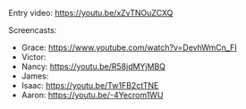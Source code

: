 Entry video: https://youtu.be/xZvTNOuZCXQ 

Screencasts:
- Grace: https://www.youtube.com/watch?v=DevhWmCn_FI
- Victor: 
- Nancy: https://youtu.be/R58jdMYjMBQ 
- James: 
- Isaac: https://youtu.be/Tw1FB2ctTNE
- Aaron: https://youtu.be/-4Yecrom1WU


